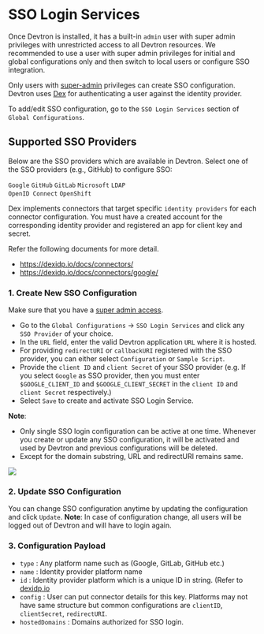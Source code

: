 # SSO Login Services

Once Devtron is installed, it has a built-in `admin` user with super admin privileges with unrestricted access to all Devtron resources. We recommended to use a user with super admin privileges for initial and global configurations only and then switch to local users or configure SSO integration.

Only users with [super-admin](https://docs.devtron.ai/v/v0.6/global-configurations/authorization/user-access#role-based-access-levels) privileges can create SSO configuration. Devtron uses [Dex](https://dexidp.io/docs/connectors/google/) for authenticating a user against the identity provider.


To add/edit SSO configuration, go to the `SSO Login Services` section of `Global Configurations`. 

## Supported SSO Providers

Below are the SSO providers which are available in Devtron. Select one of the SSO providers (e.g., GitHub) to configure SSO:

`Google` 
`GitHub` 
`GitLab`
`Microsoft`
`LDAP`  
`OpenID Connect`
`OpenShift` 

Dex implements connectors that target specific `identity providers` for each connector configuration. You must have a created account for the corresponding identity provider and registered an app for client key and secret.

Refer the following documents for more detail.
* https://dexidp.io/docs/connectors/
* https://dexidp.io/docs/connectors/google/


### 1. Create New SSO Configuration

Make sure that you have a [super admin access](https://docs.devtron.ai/global-configurations/authorization/user-access#assign-super-admin-permission).

* Go to the `Global Configurations` -&gt; `SSO Login Services` and click any `SSO Provider` of your choice.
* In the `URL` field, enter the valid Devtron application `URL` where it is hosted.
* For providing `redirectURI` or `callbackURI` registered with the SSO provider, you can either select `Configuration` or `Sample Script`.
* Provide the `client ID` and `client Secret` of your SSO provider (e.g. If you select `Google` as SSO provider, then you must enter `$GOOGLE_CLIENT_ID` and `$GOOGLE_CLIENT_SECRET` in the `client ID` and `client Secret` respectively.)
* Select `Save` to create and activate SSO Login Service.


**Note**: 
* Only single SSO login configuration can be active at one time. Whenever you create or update any SSO configuration, it will be activated and used by Devtron and previous configurations will be deleted.
* Except for the domain substring, URL and redirectURI remains same.

![](https://devtron-public-asset.s3.us-east-2.amazonaws.com/images/global-configurations/sso-login-service/sso-login-services.jpg)


### 2. Update SSO Configuration

You can change SSO configuration anytime by updating the configuration and click `Update`.
**Note**: In case of configuration change, all users will be logged out of Devtron and will have to login again.


### 3. Configuration Payload

* `type` : Any platform name such as (Google, GitLab, GitHub etc.) 
* `name` : Identity provider platform name 
* `id` : Identity provider platform which is a unique ID in string. (Refer to [dexidp.io](https://dexidp.io/)
* `config` : User can put connector details for this key. Platforms may not have same structure but common configurations are `clientID`, `clientSecret`, `redirectURI`.
* `hostedDomains` : Domains authorized for SSO login.
 
